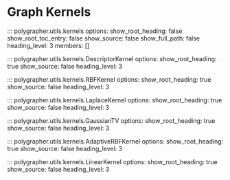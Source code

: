 # Graph Kernels

::: polygrapher.utils.kernels
    options:
        show_root_heading: false
        show_root_toc_entry: false
        show_source: false
        show_full_path: false
        heading_level: 3
        members: []

::: polygrapher.utils.kernels.DescriptorKernel
    options:
        show_root_heading: true
        show_source: false
        heading_level: 3

::: polygrapher.utils.kernels.RBFKernel
    options:
        show_root_heading: true
        show_source: false
        heading_level: 3

::: polygrapher.utils.kernels.LaplaceKernel
    options:
        show_root_heading: true
        show_source: false
        heading_level: 3

::: polygrapher.utils.kernels.GaussianTV
    options:
        show_root_heading: true
        show_source: false
        heading_level: 3

::: polygrapher.utils.kernels.AdaptiveRBFKernel
    options:
        show_root_heading: true
        show_source: false
        heading_level: 3

::: polygrapher.utils.kernels.LinearKernel
    options:
        show_root_heading: true
        show_source: false
        heading_level: 3